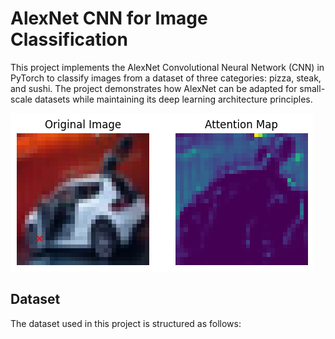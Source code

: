 # AlexNet CNN for Image Classification

This project implements the AlexNet Convolutional Neural Network (CNN) in PyTorch to classify images from a dataset of three categories: pizza, steak, and sushi. The project demonstrates how AlexNet can be adapted for small-scale datasets while maintaining its deep learning architecture principles.

![AlexNet Architecture](./output.png)

## Dataset

The dataset used in this project is structured as follows:

